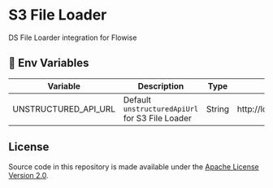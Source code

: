 # S3 File Loader

DS File Loarder integration for Flowise

## 🌱 Env Variables

| Variable             | Description                                     | Type   | Default                                  |
| -------------------- | ----------------------------------------------- | ------ | ---------------------------------------- |
| UNSTRUCTURED_API_URL | Default `unstructuredApiUrl` for S3 File Loader | String | http://localhost:8000/general/v0/general |

## License

Source code in this repository is made available under the [Apache License Version 2.0](https://github.com/FlowiseAI/Flowise/blob/master/LICENSE.md).
